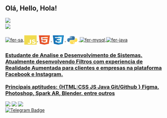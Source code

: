 ## Olá, Hello, Hola! 
 <div>
  <a href="https://github.com/ferzinia">
  <img height="180em" src="https://github-readme-stats.vercel.app/api?username=fernandademelo&show_icons=true&theme=omni&include_all_commits=true&count_private=true"/>
    <div>
  <img height="110em" src="https://github-readme-stats.vercel.app/api/top-langs/?username=fernandademelo&layout=compact&langs_count=7&theme=omni"/>
</div>

<div style="display: inline_block"><br>
<img align="center" alt="fer-sa" height="50" width="50" src="https://res.cloudinary.com/startup-grind/image/upload/c_fill,dpr_2.0,f_auto,g_center,h_1080,q_100,w_1080/v1/gcs/platform-data-developercircles/events/SparkAR_Symbol_01_FullColor_tJyWosi.png">
 <img align="center" alt="fer-Js" height="30" width="40" src="https://raw.githubusercontent.com/devicons/devicon/master/icons/javascript/javascript-plain.svg">
  <img align="center" alt="fer-HTML" height="30" width="40" src="https://raw.githubusercontent.com/devicons/devicon/master/icons/html5/html5-original.svg">
  <img align="center" alt="fer-CSS" height="30" width="40" src="https://raw.githubusercontent.com/devicons/devicon/master/icons/css3/css3-original.svg">
  <img align="center" alt="fer-Python" height="30" width="40" src="https://raw.githubusercontent.com/devicons/devicon/master/icons/python/python-original.svg">
 <img align="center" alt="fer-mysql" height="30" width="40" src="https://img2.gratispng.com/20180819/xv/kisspng-logo-mysql-cluster-database-oracle-corporation-macrosolution-5b7962c3aaa0d2.7413479715346817956989.jpg">
  <img align="center" alt="fer-java" height="30" width="40" src="https://www.pngitem.com/pimgs/m/538-5380039_logo-java-clipart-png-download-java-circle-icon.png">
   </div>
   <div>
 <H3> Estudante de Analise e Desenvolvimento de Sistemas.
<br>Atualmente desenvolvendo Filtros com experiencia de Realidade Aumentada para clientes e empresas na plataforma Facebook e Instagram.
<br><br>
Principais aptitudes:
{HTML:CSS JS
Java
Git/Github }
Figma, Photoshop, Spark AR, Blender. entre outros
</div>

   <div> 

  <a href="https://instagram.com/ferzinia" target="_blank"><img src="https://img.shields.io/badge/-Instagram-%23E4405F?style=for-the-badge&logo=instagram&logoColor=white" target="_blank"></a>
    <a href="https://www.linkedin.com/in/fernandamelosilva" target="_blank"><img src="https://img.shields.io/badge/-LinkedIn-%230077B5?style=for-the-badge&logo=linkedin&logoColor=white" target="_blank"></a> 
  <a href = "mailto:fernandademelo91@gmail.com"><img src="https://img.shields.io/badge/-Gmail-%23333?style=for-the-badge&logo=gmail&logoColor=white" target="_blank"></a>
  <br> 
    [![Telegram Badge](https://img.shields.io/badge/-Telegram-1ca0f1?style=flat-square&labelColor=1ca0f1&logo=telegram&logoColor=white&link=https://t.me/ferzinia)](https://t.me/ferzinia)
   

  

